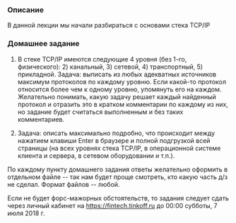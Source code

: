 ### Описание

В данной лекции мы начали разбираться с основами стека TCP/IP

### Домашнее задание

1. В стеке TCP/IP имеются следующие 4 уровня (без 1-го, физического): 2) канальный, 3) сетевой, 4) транспортный, 5) прикладной. Задача: выписать из любых адекватных источников максимум протоколов по каждому уровню. Если какой-то протокол относится более чем к одному уровню, упомянуть его на каждом. Желательно понимать, какую задачу решает каждый найденный протокол и отразить это в кратком комментарии по каждому из них, но задание будет считаться выполненным и без таких комментариев.

2. Задача: описать максимально подробно, что происходит между нажатием клавиши Enter в браузере и полной подгрузкой всей страницы (на всех уровнях стека TCP/IP, в операционной системе клиента и сервера, в сетевом оборудовании и т.п.).

По каждому пункту домашнего задания ответы желательно оформить в отдельном файле -- так нам будет проще смотреть, кто какую часть д/з не сделал. Формат файлов -- любой.

Если не будет форс-мажорных обстоятельств, то задания следует сдать через личный кабинет на https://fintech.tinkoff.ru до 00:00 субботы, 7 июля 2018 г.